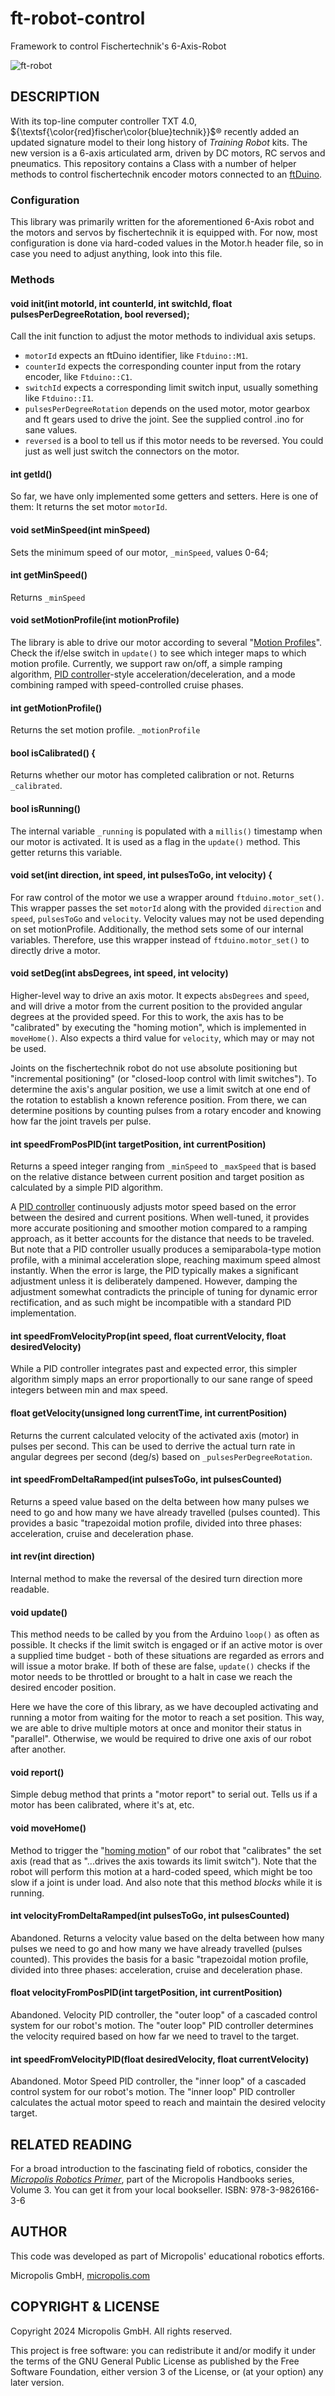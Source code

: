 # ft-robot-control
Framework to control Fischertechnik's 6-Axis-Robot

![ft-robot](ft-robot-control.webp)

## DESCRIPTION

With its top-line computer controller TXT 4.0, ${\textsf{\color{red}fischer\color{blue}technik}}$® recently added an updated signature model to their long history of *Training Robot* kits. The new version is a 6-axis articulated arm, driven by DC motors, RC servos and pneumatics. This repository contains a Class with a number of helper methods to control fischertechnik encoder motors connected to an [ftDuino](https://github.com/harbaum/ftduino/).

### Configuration

This library was primarily written for the aforementioned 6-Axis robot and the motors and servos by fischertechnik it is equipped with. For now, most configuration is done via hard-coded values in the Motor.h header file, so in case you need to adjust anything, look into this file.

### Methods

#### void init(int motorId, int counterId, int switchId, float pulsesPerDegreeRotation, bool reversed);
Call the init function to adjust the motor methods to individual axis setups. 

  * `motorId` expects an ftDuino identifier, like `Ftduino::M1`.
  * `counterId` expects the corresponding counter input from the rotary encoder, like `Ftduino::C1`.
  * `switchId` expects a corresponding limit switch input, usually something like `Ftduino::I1`.
  * `pulsesPerDegreeRotation` depends on the used motor, motor gearbox and ft gears used to drive the joint. See the supplied control .ino for sane values.
  * `reversed` is a bool to tell us if this motor needs to be reversed. You could just as well just switch the connectors on the motor.


#### int getId()

So far, we have only implemented some getters and setters. Here is one of them: It returns the set motor `motorId`.

#### void setMinSpeed(int minSpeed)

Sets the minimum speed of our motor, `_minSpeed`, values 0-64;

#### int getMinSpeed()

Returns `_minSpeed`

#### void setMotionProfile(int motionProfile)

The library is able to drive our motor according to several "[Motion Profiles](https://www.micropolis.com/support/kb/micropolis-robotics-primer#Motion-Profile
)". Check the if/else switch in `update()` to see which integer maps to which motion profile. Currently, we support raw on/off, a simple ramping algorithm, [PID controller](https://www.micropolis.com/support/kb/micropolis-robotics-primer#PID-Control)-style acceleration/deceleration, and a mode combining ramped with speed-controlled cruise phases.

#### int getMotionProfile()

Returns the set motion profile. `_motionProfile`

#### bool isCalibrated() {

Returns whether our motor has completed calibration or not. Returns `_calibrated`.

#### bool isRunning()

The internal variable `_running` is populated with a `millis()` timestamp when our motor is activated. It is used as a flag in the `update()` method. This getter returns this variable.

#### void set(int direction, int speed, int pulsesToGo, int velocity) {

For raw control of the motor we use a wrapper around `ftduino.motor_set()`. This wrapper passes the set `motorId` along with the provided `direction` and `speed`, `pulsesToGo` and `velocity`. Velocity values may not be used depending on set motionProfile. Additionally, the method sets some of our internal variables. Therefore, use this wrapper instead of `ftduino.motor_set()` to directly drive a motor.

#### void setDeg(int absDegrees, int speed, int velocity)

Higher-level way to drive an axis motor. It expects `absDegrees` and `speed`, and will drive a motor from the current position to the provided angular degrees at the provided speed. For this to work, the axis has to be "calibrated" by executing the "homing motion", which is implemented in `moveHome()`. Also expects a third value for `velocity`, which may or may not be used. 

Joints on the fischertechnik robot do not use absolute positioning but "incremental positioning" (or "closed-loop control with limit switches"). To determine the axis's angular position, we use a limit switch at one end of the rotation to establish a known reference position. From there, we can determine positions by counting pulses from a rotary encoder and knowing how far the joint travels per pulse.

#### int speedFromPosPID(int targetPosition, int currentPosition)

Returns a speed integer ranging from `_minSpeed` to `_maxSpeed` that is based on the relative distance between current position and target position as calculated by a simple PID algorithm.

A [PID controller](https://www.micropolis.com/support/kb/micropolis-robotics-primer#PID-Control) continuously adjusts motor speed based on the error between the desired and current positions. When well-tuned, it provides more accurate positioning and smoother motion compared to a ramping approach, as it better accounts for the distance that needs to be traveled. But note that a PID controller usually produces a semiparabola-type motion profile, with a minimal acceleration slope, reaching maximum speed almost instantly. When the error is large, the PID typically makes a significant adjustment unless it is deliberately dampened. However, damping the adjustment somewhat contradicts the principle of tuning for dynamic error rectification, and as such might be incompatible with a standard PID implementation.

#### int speedFromVelocityProp(int speed, float currentVelocity, float desiredVelocity)

While a PID controller integrates past and expected error, this simpler algorithm simply maps an error proportionally to our sane range of speed integers between min and max speed.

#### float getVelocity(unsigned long currentTime, int currentPosition)

Returns the current calculated velocity of the activated axis (motor) in pulses per second. This can be used to derrive the actual turn rate in angular degrees per second (deg/s) based on `_pulsesPerDegreeRotation`.

#### int speedFromDeltaRamped(int pulsesToGo, int pulsesCounted)

Returns a speed value based on the delta between how many pulses we need to go and how many we have already travelled (pulses counted). This provides a basic "trapezoidal motion profile, divided into three phases: acceleration, cruise and deceleration phase.

#### int rev(int direction)

Internal method to make the reversal of the desired turn direction more readable.

#### void update()

This method needs to be called by you from the Arduino `loop()` as often as possible. It checks if the limit switch is engaged or if an active motor is over a supplied time budget - both of these situations are regarded as errors and will issue a motor brake. If both of these are false, `update()` checks if the motor needs to be throttled or brought to a halt in case we reach the desired encoder position.

Here we have the core of this library, as we have decoupled activating and running a motor from waiting for the motor to reach a set position. This way, we are able to drive multiple motors at once and monitor their status in "parallel". Otherwise, we would be required to drive one axis of our robot after another.

#### void report()

Simple debug method that prints a "motor report" to serial out. Tells us if a motor has been calibrated, where it's at, etc.

#### void moveHome()

Method to trigger the "[homing motion](https://www.micropolis.com/support/kb/micropolis-robotics-primer#Homing-routine)" of our robot that "calibrates" the set axis (read that as "...drives the axis towards its limit switch"). Note that the robot will perform this motion at a hard-coded speed, which might be too slow if a joint is under load. And also note that this method *blocks* while it is running.


#### int velocityFromDeltaRamped(int pulsesToGo, int pulsesCounted)
Abandoned. Returns a velocity value based on the delta between how many pulses we need to go and how many we have already travelled (pulses counted). This provides the basis for a basic "trapezoidal motion profile, divided into three phases: acceleration, cruise and deceleration phase.

#### float velocityFromPosPID(int targetPosition, int currentPosition)
Abandoned. Velocity PID controller, the "outer loop" of a cascaded control system for our robot's motion. The "outer loop" PID controller determines the velocity required based on how far we need to travel to the target.

#### int speedFromVelocityPID(float desiredVelocity, float currentVelocity)
Abandoned. Motor Speed PID controller, the "inner loop" of a cascaded control system for our robot's motion. The "inner loop" PID controller calculates the actual motor speed to reach and maintain the desired velocity target.


## RELATED READING

For a broad introduction to the fascinating field of robotics, consider the *[Micropolis Robotics Primer](https://www.micropolis.com/micropolis-robotics-primer)*, part of the Micropolis Handbooks series, Volume 3. You can get it from your local bookseller. ISBN: 978-3-9826166-3-6

## AUTHOR

This code was developed as part of Micropolis' educational robotics efforts.

Micropolis GmbH, [micropolis.com](https://www.micropolis.com/)

## COPYRIGHT & LICENSE

Copyright 2024 Micropolis GmbH. All rights reserved.  

This project is free software: you can redistribute it and/or modify it under the terms of the GNU General Public License as published by the Free Software Foundation, either version 3 of the License, or (at your option) any later version.
